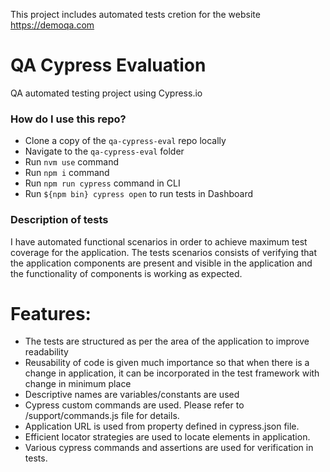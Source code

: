 This project includes automated tests cretion for the website https://demoqa.com

# QA Cypress Evaluation
QA automated testing project using Cypress.io

### How do I use this repo?

- Clone a copy of the `qa-cypress-eval` repo locally
- Navigate to the `qa-cypress-eval` folder
- Run `nvm use` command
- Run `npm i` command
- Run `npm run cypress` command in CLI
- Run `${npm bin} cypress open` to run tests in Dashboard

### Description of tests

I have automated functional scenarios in order to achieve maximum test coverage for the application. The tests scenarios consists of verifying that the application components are present and visible in the application and the functionality of components is working as expected.

# Features:
- The tests are structured as per the area of the application to improve readability
- Reusability of code is given much importance so that when there is a change in application, it can be incorporated in the test framework with change in minimum place
- Descriptive names are variables/constants are used
- Cypress custom commands are used. Please refer to /support/commands.js file for details.
- Application URL is used from property defined in cypress.json file.
- Efficient locator strategies are used to locate elements in application.
- Various cypress commands and assertions are used for verification in tests.
